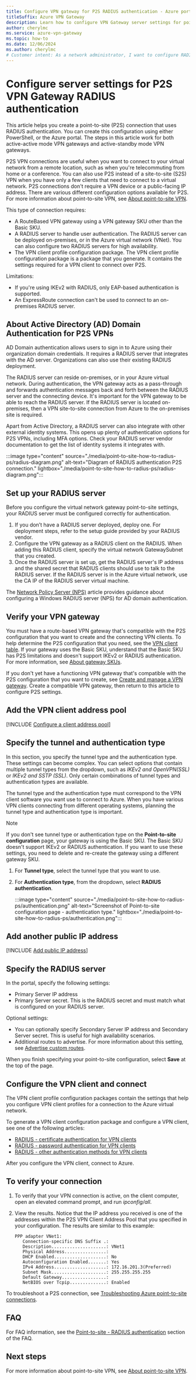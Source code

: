 ```yaml
---
title: Configure VPN gateway for P2S RADIUS authentication - Azure portal
titleSuffix: Azure VPN Gateway
description: Learn how to configure VPN Gateway server settings for point-to-site configurations using the Azure portal - RADIUS authentication.
author: cherylmc
ms.service: azure-vpn-gateway
ms.topic: how-to
ms.date: 12/06/2024
ms.author: cherylmc
# Customer intent: As a network administrator, I want to configure RADIUS authentication for point-to-site VPN connections, so that remote users can securely connect to the virtual network using their organizational credentials.
---
```


# Configure server settings for P2S VPN Gateway RADIUS authentication

This article helps you create a point-to-site (P2S) connection that uses RADIUS authentication. You can create this configuration using either PowerShell, or the Azure portal. The steps in this article work for both active-active mode VPN gateways and active-standby mode VPN gateways.

P2S VPN connections are useful when you want to connect to your virtual network from a remote location, such as when you're telecommuting from home or a conference. You can also use P2S instead of a site-to-site (S2S) VPN when you have only a few clients that need to connect to a virtual network. P2S connections don't require a VPN device or a public-facing IP address. There are various different configuration options available for P2S. For more information about point-to-site VPN, see [About point-to-site VPN](point-to-site-about.md).

This type of connection requires:

* A RouteBased VPN gateway using a VPN gateway SKU other than the Basic SKU.
* A RADIUS server to handle user authentication. The RADIUS server can be deployed on-premises, or in the Azure virtual network (VNet). You can also configure two RADIUS servers for high availability.
* The VPN client profile configuration package. The VPN client profile configuration package is a package that you generate. It contains the settings required for a VPN client to connect over P2S.

Limitations:

* If you're using IKEv2 with RADIUS, only EAP-based authentication is supported.
* An ExpressRoute connection can't be used to connect to an on-premises RADIUS server.

## <a name="aboutad"></a>About Active Directory (AD) Domain Authentication for P2S VPNs

AD Domain authentication allows users to sign in to Azure using their organization domain credentials. It requires a RADIUS server that integrates with the AD server. Organizations can also use their existing RADIUS deployment.

The RADIUS server can reside on-premises, or in your Azure virtual network. During authentication, the VPN gateway acts as a pass-through and forwards authentication messages back and forth between the RADIUS server and the connecting device. It's important for the VPN gateway to be able to reach the RADIUS server. If the RADIUS server is located on-premises, then a VPN site-to-site connection from Azure to the on-premises site is required.

Apart from Active Directory, a RADIUS server can also integrate with other external identity systems. This opens up plenty of authentication options for P2S VPNs, including MFA options. Check your RADIUS server vendor documentation to get the list of identity systems it integrates with.

:::image type="content" source="./media/point-to-site-how-to-radius-ps/radius-diagram.png" alt-text="Diagram of RADIUS authentication P2S connection." lightbox="./media/point-to-site-how-to-radius-ps/radius-diagram.png":::

## <a name="radius"></a>Set up your RADIUS server

Before you configure the virtual network gateway point-to-site settings, your RADIUS server must be configured correctly for authentication.

1. If you don’t have a RADIUS server deployed, deploy one. For deployment steps, refer to the setup guide provided by your RADIUS vendor.  
1. Configure the VPN gateway as a RADIUS client on the RADIUS. When adding this RADIUS client, specify the virtual network GatewaySubnet that you created.
1. Once the RADIUS server is set up, get the RADIUS server's IP address and the shared secret that RADIUS clients should use to talk to the RADIUS server. If the RADIUS server is in the Azure virtual network, use the CA IP of the RADIUS server virtual machine.

The [Network Policy Server (NPS)](/windows-server/networking/technologies/nps/nps-top) article provides guidance about configuring a Windows RADIUS server (NPS) for AD domain authentication.

## Verify your VPN gateway

You must have a route-based VPN gateway that's compatible with the P2S configuration that you want to create and the connecting VPN clients. To help determine the P2S configuration that you need, see the [VPN client table](#type). If your gateway uses the Basic SKU, understand that the Basic SKU has P2S limitations and doesn't support IKEv2 or RADIUS authentication. For more information, see [About gateway SKUs](about-gateway-skus.md).

If you don't yet have a functioning VPN gateway that's compatible with the P2S configuration that you want to create, see [Create and manage a VPN gateway](tutorial-create-gateway-portal.md). Create a compatible VPN gateway, then return to this article to configure P2S settings.

## <a name="addresspool"></a>Add the VPN client address pool

[!INCLUDE [Configure a client address pool](../../includes/vpn-gateway-client-address-pool.md)]

## <a name="type"></a>Specify the tunnel and authentication type

In this section, you specify the tunnel type and the authentication type. These settings can become complex. You can select options that contain multiple tunnel types from the dropdown, such as *IKEv2 and OpenVPN(SSL)* or *IKEv2 and SSTP (SSL)*. Only certain combinations of tunnel types and authentication types are available.

The tunnel type and the authentication type must correspond to the VPN client software you want use to connect to Azure. When you have various VPN clients connecting from different operating systems, planning the tunnel type and authentication type is important.

> [!NOTE]
> If you don't see tunnel type or authentication type on the **Point-to-site configuration** page, your gateway is using the Basic SKU. The Basic SKU doesn't support IKEv2 or RADIUS authentication. If you want to use these settings, you need to delete and re-create the gateway using a different gateway SKU.

1. For **Tunnel type**, select the tunnel type that you want to use.

1. For **Authentication type**, from the dropdown, select **RADIUS authentication**.

   :::image type="content" source="./media/point-to-site-how-to-radius-ps/authentication.png" alt-text="Screenshot of Point-to-site configuration page - authentication type." lightbox="./media/point-to-site-how-to-radius-ps/authentication.png":::

## <a name="publicip3"></a>Add another public IP address

[!INCLUDE [Add public IP address](../../includes/vpn-gateway-third-public-ip.md)]

## <a name="addradius"></a>Specify the RADIUS server

In the portal, specify the following settings:

* Primary Server IP address
* Primary Server secret. This is the RADIUS secret and must match what is configured on your RADIUS server.

Optional settings:

* You can optionally specify Secondary Server IP address and Secondary Server secret. This is useful for high availability scenarios.
* Additional routes to advertise. For more information about this setting, see [Advertise custom routes](vpn-gateway-p2s-advertise-custom-routes.md).

When you finish specifying your point-to-site configuration, select **Save** at the top of the page.

## <a name="vpnclient"></a>Configure the VPN client and connect

The VPN client profile configuration packages contain the settings that help you configure VPN client profiles for a connection to the Azure virtual network.

To generate a VPN client configuration package and configure a VPN client, see one of the following articles:

* [RADIUS - certificate authentication for VPN clients](point-to-site-vpn-client-configuration-radius-certificate.md)
* [RADIUS - password authentication for VPN clients](point-to-site-vpn-client-configuration-radius-password.md)
* [RADIUS - other authentication methods for VPN clients](point-to-site-vpn-client-configuration-radius-other.md)

After you configure the VPN client, connect to Azure.

## <a name="verify"></a>To verify your connection

1. To verify that your VPN connection is active, on the client computer, open an elevated command prompt, and run *ipconfig/all*.
1. View the results. Notice that the IP address you received is one of the addresses within the P2S VPN Client Address Pool that you specified in your configuration. The results are similar to this example:

   ```
   PPP adapter VNet1:
      Connection-specific DNS Suffix .:
      Description.....................: VNet1
      Physical Address................:
      DHCP Enabled....................: No
      Autoconfiguration Enabled.......: Yes
      IPv4 Address....................: 172.16.201.3(Preferred)
      Subnet Mask.....................: 255.255.255.255
      Default Gateway.................:
      NetBIOS over Tcpip..............: Enabled
   ```

To troubleshoot a P2S connection, see [Troubleshooting Azure point-to-site connections](vpn-gateway-troubleshoot-vpn-point-to-site-connection-problems.md).

## <a name="faq"></a>FAQ

For FAQ information, see the [Point-to-site - RADIUS authentication](vpn-gateway-vpn-faq.md#P2SRADIUS) section of the FAQ.

## Next steps

For more information about point-to-site VPN, see [About point-to-site VPN](point-to-site-about.md).
